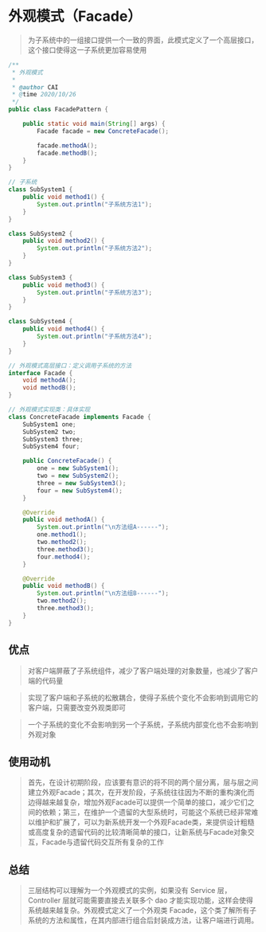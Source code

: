 # 外观模式（Facade）

> 为子系统中的一组接口提供一个一致的界面，此模式定义了一个高层接口，这个接口使得这一子系统更加容易使用

``` java
/**
 * 外观模式
 *
 * @author CAI
 * @time 2020/10/26
 */
public class FacadePattern {

    public static void main(String[] args) {
        Facade facade = new ConcreteFacade();

        facade.methodA();
        facade.methodB();
    }
}

// 子系统
class SubSystem1 {
    public void method1() {
        System.out.println("子系统方法1");
    }
}

class SubSystem2 {
    public void method2() {
        System.out.println("子系统方法2");
    }
}

class SubSystem3 {
    public void method3() {
        System.out.println("子系统方法3");
    }
}

class SubSystem4 {
    public void method4() {
        System.out.println("子系统方法4");
    }
}

// 外观模式高层接口：定义调用子系统的方法
interface Facade {
    void methodA();
    void methodB();
}

// 外观模式实现类：具体实现
class ConcreteFacade implements Facade {
    SubSystem1 one;
    SubSystem2 two;
    SubSystem3 three;
    SubSystem4 four;

    public ConcreteFacade() {
        one = new SubSystem1();
        two = new SubSystem2();
        three = new SubSystem3();
        four = new SubSystem4();
    }

    @Override
    public void methodA() {
        System.out.println("\n方法组A------");
        one.method1();
        two.method2();
        three.method3();
        four.method4();
    }

    @Override
    public void methodB() {
        System.out.println("\n方法组B------");
        two.method2();
        three.method3();
    }
}
```

## 优点

> 对客户端屏蔽了子系统组件，减少了客户端处理的对象数量，也减少了客户端的代码量

> 实现了客户端和子系统的松散耦合，使得子系统个变化不会影响到调用它的客户端，只需要改变外观类即可

> 一个子系统的变化不会影响到另一个子系统，子系统内部变化也不会影响到外观对象

## 使用动机

> 首先，在设计初期阶段，应该要有意识的将不同的两个层分离，层与层之间建立外观Facade；其次，在开发阶段，子系统往往因为不断的重构演化而边得越来越复杂，增加外观Facade可以提供一个简单的接口，减少它们之间的依赖；第三，在维护一个遗留的大型系统时，可能这个系统已经非常难以维护和扩展了，可以为新系统开发一个外观Facade类，来提供设计粗糙或高度复杂的遗留代码的比较清晰简单的接口，让新系统与Facade对象交互，Facade与遗留代码交互所有复杂的工作

## 总结

> 三层结构可以理解为一个外观模式的实例，如果没有 Service 层，Controller 层就可能需要直接去关联多个 dao 才能实现功能，这样会使得系统越来越复杂。外观模式定义了一个外观类 Facade，这个类了解所有子系统的方法和属性，在其内部进行组合后封装成方法，让客户端进行调用。